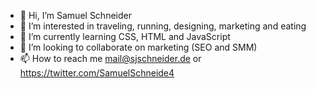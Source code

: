 - 👋 Hi, I’m Samuel Schneider
- 👀 I’m interested in traveling, running, designing, marketing and eating
- 🌱 I’m currently learning CSS, HTML and JavaScript
- 💞️ I’m looking to collaborate on marketing (SEO and SMM)
- 📫 How to reach me mail@sjschneider.de or https://twitter.com/SamuelSchneide4

<!---
SchneiderSam/SchneiderSam is a ✨ special ✨ repository because its `README.md` (this file) appears on your GitHub profile.
You can click the Preview link to take a look at your changes.
--->
